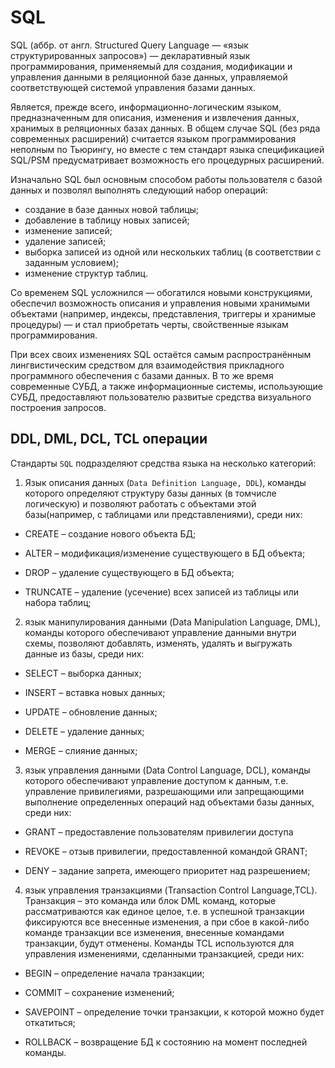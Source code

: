 # SQL

SQL (аббр. от англ. Structured Query Language — «язык структурированных запросов») — декларативный язык программирования, применяемый для создания, модификации и управления данными в реляционной базе данных, управляемой соответствующей системой управления базами данных.

Является, прежде всего, информационно-логическим языком, предназначенным для описания, изменения и извлечения данных, хранимых в реляционных базах данных. В общем случае SQL (без ряда современных расширений) считается языком программирования неполным по Тьюрингу, но вместе с тем стандарт языка спецификацией SQL/PSM предусматривает возможность его процедурных расширений.

Изначально SQL был основным способом работы пользователя с базой данных и позволял выполнять следующий набор операций:

- создание в базе данных новой таблицы;
- добавление в таблицу новых записей;
- изменение записей;
- удаление записей;
- выборка записей из одной или нескольких таблиц (в соответствии с заданным условием);
- изменение структур таблиц.

Со временем SQL усложнился — обогатился новыми конструкциями, обеспечил возможность описания и управления новыми хранимыми объектами (например, индексы, представления, триггеры и хранимые процедуры) — и стал приобретать черты, свойственные языкам программирования.

При всех своих изменениях SQL остаётся самым распространённым лингвистическим средством для взаимодействия прикладного программного обеспечения с базами данных. В то же время современные СУБД, а также информационные системы, использующие СУБД, предоставляют пользователю развитые средства визуального построения запросов.

## DDL, DML, DCL, TCL операции

Стандарты `SQL` подразделяют средства языка на несколько категорий:

1. Язык описания данных (`Data Definition Language, DDL`), команды которого определяют структуру базы данных (в томчисле логическую) и позволяют работать с объектами этой базы(например, с таблицами или представлениями), среди них:

- CREATE – создание нового объекта БД;

- ALTER – модификация/изменение существующего в БД объекта;

- DROP – удаление существующего в БД объекта;

- TRUNCATE – удаление (усечение) всех записей из таблицы или набора таблиц;

2. язык манипулирования данными (Data Manipulation Language, DML), команды которого обеспечивают управление данными внутри схемы, позволяют добавлять, изменять, удалять и выгружать данные из базы, среди них:

- SELECT – выборка данных;

- INSERT – вставка новых данных;

- UPDATE – обновление данных;

- DELETE – удаление данных;

- MERGE – слияние данных;

3. язык управления данными (Data Control Language, DCL), команды которого обеспечивают управление доступом к данным, т.е. управление привилегиями, разрешающими или запрещающими выполнение определенных операций над объектами базы данных, среди них:

- GRANT – предоставление пользователям привилегии доступа

- REVOKE – отзыв привилегии, предоставленной командой GRANT;

- DENY – задание запрета, имеющего приоритет над разрешением;

4. язык управления транзакциями (Transaction Control Language,TCL). Транзакция – это команда или блок DML команд, которые рассматриваются как единое целое, т.е. в успешной транзакции фиксируются все внесенные изменения, а при сбое в какой-либо команде транзакции все изменения, внесенные командами транзакции, будут отменены. Команды TCL используются для управления изменениями, сделанными транзакцией, среди них:

- BEGIN – определение начала транзакции;

- COMMIT – сохранение изменений;

- SAVEPOINT – определение точки транзакции, к которой можно будет откатиться;

- ROLLBACK – возвращение БД к состоянию на момент последней команды.
